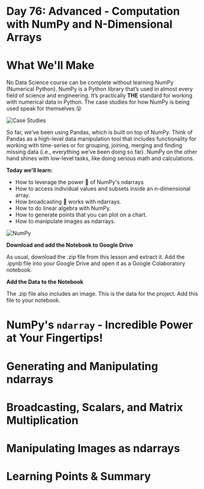 # Day 76: Advanced - Computation with NumPy and N-Dimensional Arrays

# What We'll Make
No Data Science course can be complete without learning NumPy (Numerical Python). NumPy is a Python library that’s used in almost every field of science and engineering. It’s practically **THE** standard for working with numerical data in Python. The case studies for how NumPy is being used speak for themselves 😮 

![Case Studies](https://img-b.udemycdn.com/redactor/raw/2020-10-12_10-22-08-b0c1d1c029ea910a79ae216ff161c1c1.png)

So far, we’ve been using Pandas, which is built on top of NumPy. Think of Pandas as a high-level data manipulation tool that includes functionality for working with time-series or for grouping, joining, merging and finding missing data (i.e., everything we’ve been doing so far). NumPy on the other hand shines with low-level tasks, like doing serious math and calculations.

**Today we'll learn:**
- How to leverage the power 💪 of NumPy's ndarrays
- How to access individual values and subsets inside an n-dimensional array.
- How broadcasting 📣 works with ndarrays.
- How to do linear algebra with NumPy.
- How to generate points that you can plot on a chart.
- How to manipulate images as ndarrays. 

![NumPy](https://img-b.udemycdn.com/redactor/raw/2020-10-12_10-09-26-7787e15311eec7748b7ef1aa01140549.png)

**Download and add the Notebook to Google Drive**

As usual, download the .zip file from this lesson and extract it. Add the .ipynb file into your Google Drive and open it as a Google Colaboratory notebook.

**Add the Data to the Notebook**

The .zip file also includes an image. This is the data for the project. Add this file to your notebook.


# NumPy's `ndarray` - Incredible Power at Your Fingertips!

# Generating and Manipulating ndarrays

# Broadcasting, Scalars, and Matrix Multiplication

# Manipulating Images as ndarrays

# Learning Points & Summary